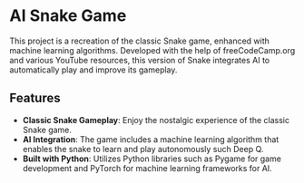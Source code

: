 # AI Snake Game

This project is a recreation of the classic Snake game, enhanced with machine learning algorithms. Developed with the help of freeCodeCamp.org and various YouTube resources, this version of Snake integrates AI to automatically play and improve its gameplay.

## Features

- **Classic Snake Gameplay**: Enjoy the nostalgic experience of the classic Snake game.
- **AI Integration**: The game includes a machine learning algorithm that enables the snake to learn and play autonomously such Deep Q.
- **Built with Python**: Utilizes Python libraries such as Pygame for game development and PyTorch for machine learning frameworks for AI.
